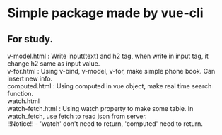 # Simple package made by vue-cli  
## For study.  

v-model.html : Write input(text) and h2 tag, when write in input tag, it change h2 same as input value.  
v-for.html : Using v-bind, v-model, v-for, make simple phone book. Can insert new info.  
computed.html : Using computed in vue object, make real time search function.  
watch.html  
watch-fetch.html : Using watch property to make some table. In watch_fetch, use fetch to read json from server.  
!!Notice!! - 'watch' don't need to return, 'computed' need to return.  
